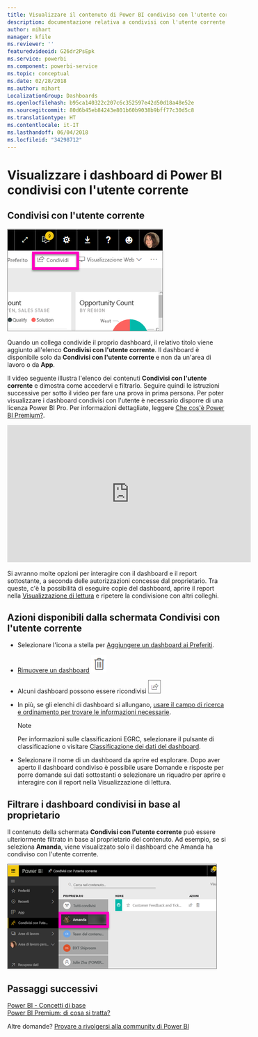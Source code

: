 ```yaml
---
title: Visualizzare il contenuto di Power BI condiviso con l'utente corrente
description: documentazione relativa a condivisi con l'utente corrente in Power BI
author: mihart
manager: kfile
ms.reviewer: ''
featuredvideoid: G26dr2PsEpk
ms.service: powerbi
ms.component: powerbi-service
ms.topic: conceptual
ms.date: 02/28/2018
ms.author: mihart
LocalizationGroup: Dashboards
ms.openlocfilehash: b95ca140322c207c6c352597e42d50d18a48e52e
ms.sourcegitcommit: 80d6b45eb84243e801b60b9038b9bff77c30d5c8
ms.translationtype: HT
ms.contentlocale: it-IT
ms.lasthandoff: 06/04/2018
ms.locfileid: "34298712"
---
```

# <a name="display-the-power-bi-dashboards-that-have-been-shared-with-me"></a>Visualizzare i dashboard di Power BI condivisi con l'utente corrente
## <a name="shared-with-me"></a>Condivisi con l'utente corrente
![Icona di condivisione](media/service-shared-with-me/power-bi-share-dash.png)

Quando un collega condivide il proprio dashboard, il relativo titolo viene aggiunto all'elenco **Condivisi con l'utente corrente**. Il dashboard è disponibile solo da **Condivisi con l'utente corrente** e non da un'area di lavoro o da **App**.

Il video seguente illustra l'elenco dei contenuti **Condivisi con l'utente corrente** e dimostra come accedervi e filtrarlo. Seguire quindi le istruzioni successive per sotto il video per fare una prova in prima persona. Per poter visualizzare i dashboard condivisi con l'utente è necessario disporre di una licenza Power BI Pro. Per informazioni dettagliate, leggere [Che cos'è Power BI Premium?](service-premium.md).

<iframe width="560" height="315" src="https://www.youtube.com/embed/G26dr2PsEpk" frameborder="0" allowfullscreen></iframe>

Si avranno molte opzioni per interagire con il dashboard e il report sottostante, a seconda delle autorizzazioni concesse dal proprietario. Tra queste, c'è la possibilità di eseguire copie del dashboard, aprire il report nella [Visualizzazione di lettura](service-reading-view-and-editing-view.md) e ripetere la condivisione con altri colleghi.

## <a name="actions-available-from-the-shared-with-me-screen"></a>Azioni disponibili dalla schermata **Condivisi con l'utente corrente**
* Selezionare l'icona a stella per [Aggiungere un dashboard ai Preferiti](service-dashboard-favorite.md).
* [Rimuovere un dashboard](service-delete.md) ![Icona a forma di cestino](media/service-shared-with-me/power-bi-delete-icon.png)
* Alcuni dashboard possono essere ricondivisi  ![Icona di condivisione](media/service-shared-with-me/power-bi-share-icon-new.png)
* In più, se gli elenchi di dashboard si allungano, [usare il campo di ricerca e ordinamento per trovare le informazioni necessarie](service-navigation-search-filter-sort.md).
  
  > [!NOTE]
  > Per informazioni sulle classificazioni EGRC, selezionare il pulsante di classificazione o visitare [Classificazione dei dati del dashboard](service-data-classification.md).
  > 
  > 
* Selezionare il nome di un dashboard da aprire ed esplorare. Dopo aver aperto il dashboard condiviso è possibile usare Domande e risposte per porre domande sui dati sottostanti o selezionare un riquadro per aprire e interagire con il report nella Visualizzazione di lettura.

## <a name="filter-shared-dashboards-by-owner"></a>Filtrare i dashboard condivisi in base al proprietario
Il contenuto della schermata **Condivisi con l'utente corrente** può essere ulteriormente filtrato in base al proprietario del contenuto. Ad esempio, se si seleziona **Amanda**, viene visualizzato solo il dashboard che Amanda ha condiviso con l'utente corrente.

![Dashboard filtrato per proprietario](media/service-shared-with-me/power-bi-owner.png)

## <a name="next-steps"></a>Passaggi successivi
[Power BI - Concetti di base](service-basic-concepts.md)  
[Power BI Premium: di cosa si tratta?](service-premium.md)  

Altre domande? [Provare a rivolgersi alla community di Power BI](http://community.powerbi.com/)

